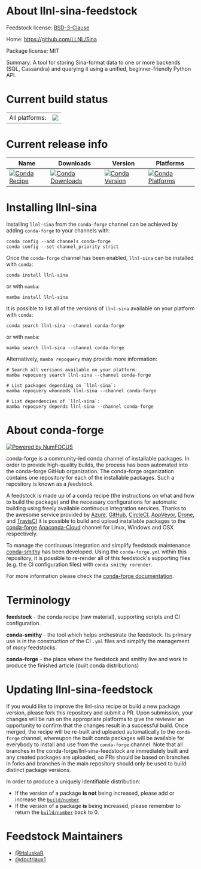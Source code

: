 About llnl-sina-feedstock
=========================

Feedstock license: [BSD-3-Clause](https://github.com/conda-forge/llnl-sina-feedstock/blob/main/LICENSE.txt)

Home: https://github.com/LLNL/Sina

Package license: MIT

Summary: A tool for storing Sina-format data to one or more backends (SQL, Cassandra) and querying it using a unified, beginner-friendly Python API.

Current build status
====================


<table><tr><td>All platforms:</td>
    <td>
      <a href="https://dev.azure.com/conda-forge/feedstock-builds/_build/latest?definitionId=10985&branchName=main">
        <img src="https://dev.azure.com/conda-forge/feedstock-builds/_apis/build/status/llnl-sina-feedstock?branchName=main">
      </a>
    </td>
  </tr>
</table>

Current release info
====================

| Name | Downloads | Version | Platforms |
| --- | --- | --- | --- |
| [![Conda Recipe](https://img.shields.io/badge/recipe-llnl--sina-green.svg)](https://anaconda.org/conda-forge/llnl-sina) | [![Conda Downloads](https://img.shields.io/conda/dn/conda-forge/llnl-sina.svg)](https://anaconda.org/conda-forge/llnl-sina) | [![Conda Version](https://img.shields.io/conda/vn/conda-forge/llnl-sina.svg)](https://anaconda.org/conda-forge/llnl-sina) | [![Conda Platforms](https://img.shields.io/conda/pn/conda-forge/llnl-sina.svg)](https://anaconda.org/conda-forge/llnl-sina) |

Installing llnl-sina
====================

Installing `llnl-sina` from the `conda-forge` channel can be achieved by adding `conda-forge` to your channels with:

```
conda config --add channels conda-forge
conda config --set channel_priority strict
```

Once the `conda-forge` channel has been enabled, `llnl-sina` can be installed with `conda`:

```
conda install llnl-sina
```

or with `mamba`:

```
mamba install llnl-sina
```

It is possible to list all of the versions of `llnl-sina` available on your platform with `conda`:

```
conda search llnl-sina --channel conda-forge
```

or with `mamba`:

```
mamba search llnl-sina --channel conda-forge
```

Alternatively, `mamba repoquery` may provide more information:

```
# Search all versions available on your platform:
mamba repoquery search llnl-sina --channel conda-forge

# List packages depending on `llnl-sina`:
mamba repoquery whoneeds llnl-sina --channel conda-forge

# List dependencies of `llnl-sina`:
mamba repoquery depends llnl-sina --channel conda-forge
```


About conda-forge
=================

[![Powered by
NumFOCUS](https://img.shields.io/badge/powered%20by-NumFOCUS-orange.svg?style=flat&colorA=E1523D&colorB=007D8A)](https://numfocus.org)

conda-forge is a community-led conda channel of installable packages.
In order to provide high-quality builds, the process has been automated into the
conda-forge GitHub organization. The conda-forge organization contains one repository
for each of the installable packages. Such a repository is known as a *feedstock*.

A feedstock is made up of a conda recipe (the instructions on what and how to build
the package) and the necessary configurations for automatic building using freely
available continuous integration services. Thanks to the awesome service provided by
[Azure](https://azure.microsoft.com/en-us/services/devops/), [GitHub](https://github.com/),
[CircleCI](https://circleci.com/), [AppVeyor](https://www.appveyor.com/),
[Drone](https://cloud.drone.io/welcome), and [TravisCI](https://travis-ci.com/)
it is possible to build and upload installable packages to the
[conda-forge](https://anaconda.org/conda-forge) [Anaconda-Cloud](https://anaconda.org/)
channel for Linux, Windows and OSX respectively.

To manage the continuous integration and simplify feedstock maintenance
[conda-smithy](https://github.com/conda-forge/conda-smithy) has been developed.
Using the ``conda-forge.yml`` within this repository, it is possible to re-render all of
this feedstock's supporting files (e.g. the CI configuration files) with ``conda smithy rerender``.

For more information please check the [conda-forge documentation](https://conda-forge.org/docs/).

Terminology
===========

**feedstock** - the conda recipe (raw material), supporting scripts and CI configuration.

**conda-smithy** - the tool which helps orchestrate the feedstock.
                   Its primary use is in the construction of the CI ``.yml`` files
                   and simplify the management of *many* feedstocks.

**conda-forge** - the place where the feedstock and smithy live and work to
                  produce the finished article (built conda distributions)


Updating llnl-sina-feedstock
============================

If you would like to improve the llnl-sina recipe or build a new
package version, please fork this repository and submit a PR. Upon submission,
your changes will be run on the appropriate platforms to give the reviewer an
opportunity to confirm that the changes result in a successful build. Once
merged, the recipe will be re-built and uploaded automatically to the
`conda-forge` channel, whereupon the built conda packages will be available for
everybody to install and use from the `conda-forge` channel.
Note that all branches in the conda-forge/llnl-sina-feedstock are
immediately built and any created packages are uploaded, so PRs should be based
on branches in forks and branches in the main repository should only be used to
build distinct package versions.

In order to produce a uniquely identifiable distribution:
 * If the version of a package **is not** being increased, please add or increase
   the [``build/number``](https://docs.conda.io/projects/conda-build/en/latest/resources/define-metadata.html#build-number-and-string).
 * If the version of a package **is** being increased, please remember to return
   the [``build/number``](https://docs.conda.io/projects/conda-build/en/latest/resources/define-metadata.html#build-number-and-string)
   back to 0.

Feedstock Maintainers
=====================

* [@HaluskaR](https://github.com/HaluskaR/)
* [@doutriaux1](https://github.com/doutriaux1/)

